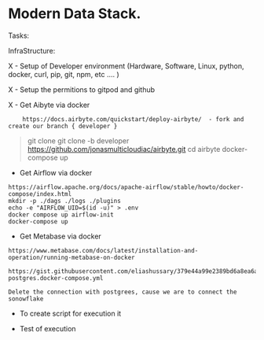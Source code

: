 # Modern Data Stack.
Tasks:

InfraStructure: 

X - Setup of Developer environment (Hardware, Software, Linux, python, docker, curl, pip, git, npm, etc .... )

X - Setup the permitions to gitpod and github


X - Get Aibyte via docker 
```
    https://docs.airbyte.com/quickstart/deploy-airbyte/  - fork and create our branch { developer }
```    
>git clone git clone -b developer  https://github.com/jonasmulticloudiac/airbyte.git
>cd airbyte
>docker-compose up

- Get Airflow via docker 
```
https://airflow.apache.org/docs/apache-airflow/stable/howto/docker-compose/index.html
mkdir -p ./dags ./logs ./plugins
echo -e "AIRFLOW_UID=$(id -u)" > .env
docker compose up airflow-init
docker-compose up
````

- Get Metabase via docker 
```
https://www.metabase.com/docs/latest/installation-and-operation/running-metabase-on-docker

https://gist.githubusercontent.com/eliashussary/379e44a99e2389bd6a8ea6a23c2d5af8/raw/688c4bbe2b30c922cd53cb9efa7453cf4eda2e8d/metabase-postgres.docker-compose.yml

Delete the connection with postgrees, cause we are to connect the sonowflake
````

- To create script for execution it

- Test of execution